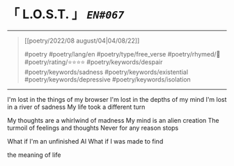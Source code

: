 # &#12300; L.O.S.T. &#12301; *`EN#067`*

---

> [[poetry/2022/08 august/04|04/08/22]]
> 
> #poetry 
> #poetry/lang/en 
> #poetry/type/free_verse 
> #poetry/rhymed/🔴 
> #poetry/rating/⭐⭐⭐⭐ 
> #poetry/keywords/despair #poetry/keywords/sadness #poetry/keywords/existential #poetry/keywords/depressive #poetry/keywords/isolation 

---

I'm lost in the things of my browser
I'm lost in the depths of my mind
I'm lost in a river of sadness
My life took a different turn

My thoughts are a whirlwind of madness
My mind is an alien creation
The turmoil of feelings and thoughts
Never for any reason stops

What if I'm an unfinished AI
What if I was made to find

the meaning of life